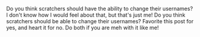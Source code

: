 Do you think scratchers should have the ability to change their usernames? I don't know how I would feel about that, but that's just me! Do you think scratchers should be able to change their usernames? Favorite this post for yes, and heart it for no. Do both if you are meh with it like me!